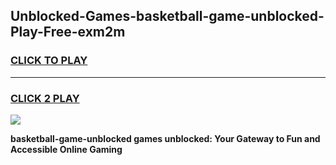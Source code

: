 
## Unblocked-Games-basketball-game-unblocked-Play-Free-exm2m
<h3>
<a href="https://premium76.site?title=basketball-game-unblocked&ref=17A">CLICK TO PLAY</a></h3>
<hr>

<h3>
<a href="https://premium76.site?title=basketball-game-unblocked&ref=17A">CLICK 2 PLAY</a>
  
</h3>

<a href="https://premium76.site?title=basketball-game-unblocked&ref=17A"><img src="https://clearcache.store/games.png"></a>


**basketball-game-unblocked games unblocked: Your Gateway to Fun and Accessible Online Gaming**
